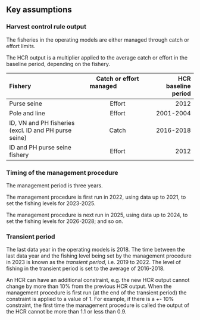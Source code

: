 ## Key assumptions

### Harvest control rule output

The fisheries in the operating models are either managed through catch or effort limits.

The HCR output is a multiplier applied to the average catch or effort in the baseline period, depending on the fishery.

| Fishery | Catch or effort managed &nbsp; &nbsp; &nbsp; &nbsp; &nbsp; &nbsp; &nbsp; &nbsp; &nbsp; &nbsp;| HCR baseline period |
|:------------------|:--------------:|---------:|
| Purse seine | Effort | 2012 |
| Pole and line | Effort | 2001-2004 |
| ID, VN and PH fisheries (excl. ID and PH purse seine) | Catch | 2016-2018 |
| ID and PH purse seine fishery | Effort | 2012 |


### Timing of the management procedure

The management period is three years.

The management procedure is first run in 2022, using data up to 2021, to set the fishing levels for 2023-2025.

The management procedure is next run in 2025, using data up to 2024, to set the fishing levels for 2026-2028; and so on.

### Transient period

The last data year in the operating models is 2018.
The time between the last data year and the fishing level being set by the management procedure in 2023 is known as the *transient period*, i.e. 2019 to 2022.
The level of fishing in the transient period is set to the average of 2016-2018.

An HCR can have an additional constraint, e.g. the new HCR output cannot change by more than 10% from the previous HCR output.
When the management procedure is first run (at the end of the transient period) the constraint is applied to a value of 1.
For example, if there is a +- 10% constraint, the first time the management procedure is called the output of the HCR cannot be more than 1.1 or less than 0.9.